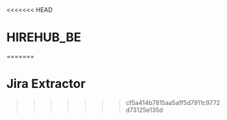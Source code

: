 <<<<<<< HEAD
# HIREHUB_BE
=======
# Jira Extractor
>>>>>>> cf5a414b7815aa5a1f5d7911c9772d73125e135d
